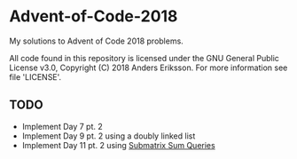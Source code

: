 # Advent-of-Code-2018
My solutions to Advent of Code 2018 problems.

All code found in this repository is licensed under the GNU General Public License v3.0, Copyright (C) 2018 Anders Eriksson. For more information see file 'LICENSE'.

## TODO
* Implement Day 7 pt. 2
* Implement Day 9 pt. 2 using a doubly linked list
* Implement Day 11 pt. 2 using [Submatrix Sum Queries](https://www.geeksforgeeks.org/submatrix-sum-queries/)
